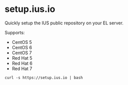 setup.ius.io
============

Quickly setup the IUS public repository on your EL server.

Supports:
* CentOS 5
* CentOS 6
* CentOS 7
* Red Hat 5
* Red Hat 6
* Red Hat 7

```
curl -s https://setup.ius.io | bash
```
